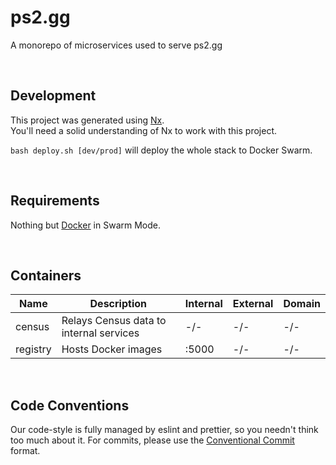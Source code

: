 # ps2.gg

A monorepo of microservices used to serve ps2.gg

<br>

## Development

This project was generated using [Nx](https://nx.dev). <br>
You'll need a solid understanding of Nx to work with this project.

`bash deploy.sh [dev/prod]` will deploy the whole stack to Docker Swarm.

<br>

## Requirements

Nothing but [Docker](https://www.docker.com/) in Swarm Mode.

<br>

## Containers

| Name     | Description                             | Internal | External | Domain |
| -------- | --------------------------------------- | -------- | -------- | ------ |
| census   | Relays Census data to internal services | -/-      | -/-      | -/-    |
| registry | Hosts Docker images                     | :5000    | -/-      | -/-    |

<br>

## Code Conventions

Our code-style is fully managed by eslint and prettier, so you needn't think too much about it. For commits, please use the [Conventional Commit](https://www.conventionalcommits.org/en/v1.0.0/) format.

